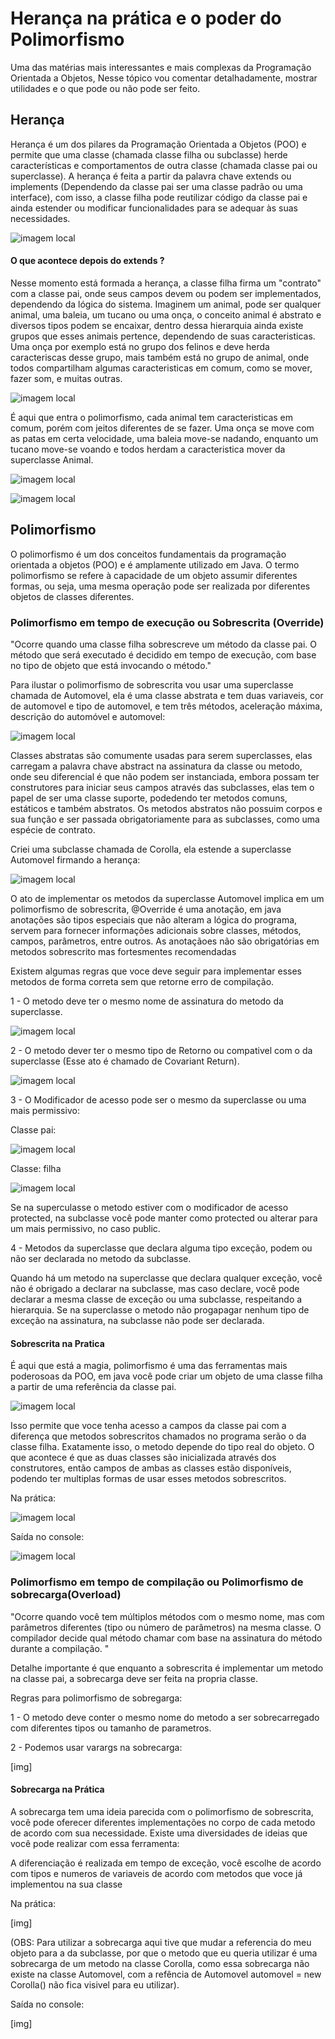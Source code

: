 # Herança na prática e o poder do Polimorfismo

Uma das matérias mais interessantes e mais complexas da Programação Orientada a Objetos, Nesse tópico vou comentar detalhadamente, mostrar utilidades e o que pode ou não pode ser feito.

## Herança

Herança é um dos pilares da Programação Orientada a Objetos (POO) e permite que uma classe (chamada classe filha ou subclasse) herde características e comportamentos de outra classe (chamada classe pai ou superclasse). A herança é feita a partir da palavra chave extends ou implements (Dependendo da classe pai ser uma classe padrão ou uma interface), com isso, a classe filha pode reutilizar código da classe pai e ainda estender ou modificar funcionalidades para se adequar às suas necessidades. 

![imagem local](imagem_readme/extendss.png)

#### O que acontece depois do extends ?

Nesse momento está formada a herança, a classe filha firma um "contrato" com a classe pai, onde seus campos devem ou podem ser implementados, dependendo da lógica do sistema. Imaginem um animal, pode ser qualquer animal, uma baleia, um tucano ou uma onça, o conceito animal é abstrato e diversos tipos podem se encaixar, dentro dessa hierarquia ainda existe grupos que esses animais pertence, dependendo de suas caracteristicas. Uma onça por exemplo está no grupo dos felinos e deve herda caracteriscas desse grupo, mais também está no grupo de animal, onde todos compartilham algumas caracteristicas em comum, como se mover, fazer som, e muitas outras.

![imagem local](imagem_readme/classe_animal.png)

É aqui que entra o polimorfismo, cada animal tem caracteristicas em comum, porém com jeitos diferentes de se fazer. Uma onça se move com as patas em certa velocidade, uma baleia move-se nadando, enquanto um tucano move-se voando e todos herdam a caracteristica mover da superclasse Animal. 

![imagem local](imagem_readme/onca_extends_animal.png)

![imagem local](imagem_readme/baleia_extends_animal.png)

## Polimorfismo

O polimorfismo é um dos conceitos fundamentais da programação orientada a objetos (POO) e é amplamente utilizado em Java. O termo polimorfismo se refere à capacidade de um objeto assumir diferentes formas, ou seja, uma mesma operação pode ser realizada por diferentes objetos de classes diferentes.

### Polimorfismo em tempo de execução ou Sobrescrita (Override)

"Ocorre quando uma classe filha sobrescreve um método da classe pai. O método que será executado é decidido em tempo de execução, com base no tipo de objeto que está invocando o método."

Para ilustar o polimorfismo de sobrescrita vou usar uma superclasse chamada de Automovel, ela é uma classe abstrata e tem duas variaveis, cor de automovel e tipo de automovel, e tem três métodos, aceleração máxima, descrição do automóvel e automovel:

![imagem local](imagem_readme/classe_automovel.png)

Classes abstratas são comumente usadas para serem superclasses, elas carregam a palavra chave abstract na assinatura da classe ou metodo, onde seu diferencial é que não podem ser instanciada, embora possam ter construtores para iniciar seus campos através das subclasses, elas tem o papel de ser uma classe suporte, podedendo ter metodos comuns, estáticos e também abstratos. Os metodos abstratos não possuim corpos e sua função e ser passada obrigatoriamente para as subclasses, como uma espécie de contrato. 

Criei uma subclasse chamada de Corolla, ela estende a superclasse Automovel firmando a herança: 

![imagem local](imagem_readme/classe_corolla.png)

O ato de implementar os metodos da superclasse Automovel implica em um polimorfismo de sobrescrita, @Override é uma anotação, em java anotações são tipos especiais que não alteram a lógica do programa, servem para fornecer informações adicionais sobre classes, métodos, campos, parâmetros, entre outros. As anotaçãoes não são obrigatórias em metodos sobrescrito mas 
fortesmentes recomendadas

Existem algumas regras que voce deve seguir para implementar esses metodos de forma correta sem que retorne erro de compilação.

1 - O metodo deve ter o mesmo nome de assinatura do metodo da superclasse.

![imagem local](imagem_readme/regra_1_sobrescrita.png)


2 - O metodo dever ter o mesmo tipo de Retorno ou compativel com o da superclasse (Esse ato é chamado de Covariant Return).

![imagem local](imagem_readme/regra_2_sobrescrita.png)


3 - O Modificador de acesso pode ser o mesmo da superclasse ou uma mais permissivo:

Classe pai:

![imagem local](imagem_readme/modificador_acesso_pai.png)


Classe: filha

![imagem local](imagem_readme/modificador_acesso_filha.png)


Se na superculasse o metodo estiver com o modificador de acesso protected, na subclasse você pode manter como protected ou alterar para um mais permissivo, no caso public.

4 - Metodos da superclasse que declara alguma tipo exceção, podem ou não ser declarada no metodo da subclasse.

Quando há um metodo na superclasse que declara qualquer exceção, você não é obrigado a declarar na subclasse, mas caso declare, você pode declarar a mesma classe de exceção ou uma subclasse, respeitando a hierarquia. Se na superclasse o metodo não progapagar nenhum tipo de exceção na assinatura, na subclasse não pode ser declarada.

#### Sobrescrita na Pratica

É aqui que está a magia, polimorfismo é uma das ferramentas mais poderosoas da POO, em java você pode criar um objeto de uma classe filha a partir de uma referência da classe pai.

![imagem local](imagem_readme/instancia.png)

Isso permite que voce tenha acesso a campos da classe pai com a diferença que metodos sobrescritos chamados no programa serão o da classe filha. Exatamente isso, o metodo depende do tipo real do objeto. O que acontece é que as duas classes são inicializada através dos construtores, então campos de ambas as classes estão disponíveis, podendo ter multiplas formas de usar esses metodos sobrescritos. 

Na prática: 

![imagem local](imagem_readme/classe_main.png)

Saída no console: 

![imagem local](imagem_readme/console.png)


### Polimorfismo em tempo de compilação ou Polimorfismo de sobrecarga(Overload)

"Ocorre quando você tem múltiplos métodos com o mesmo nome, mas com parâmetros diferentes (tipo ou número de parâmetros) na mesma classe. O compilador decide qual método chamar com base na assinatura do método durante a compilação. "

Detalhe importante é que enquanto a sobrescrita é implementar um metodo na classe pai, a sobrecarga deve ser feita na propria classe.

Regras para polimorfismo de sobregarga:

1 - O metodo deve conter o mesmo nome do metodo a ser sobrecarregado com diferentes tipos ou tamanho de parametros.

2 -  Podemos usar varargs na sobrecarga:

[img]


#### Sobrecarga na Prática

A sobrecarga tem uma ideia parecida com o polimorfismo de sobrescrita, você pode oferecer diferentes implementações no corpo de cada metodo de acordo com sua necessidade. Existe uma diversidades de ideias que você pode realizar com essa ferramenta:

A diferenciação é realizada em tempo de exceção, você escolhe de acordo com tipos e numeros de variaveis de acordo com metodos que voce já implementou na sua classe

Na prática: 

[img] 

(OBS: Para utilizar a sobrecarga aqui tive que mudar a referencia do meu objeto para a da subclasse, por que o metodo que eu queria utilizar é uma sobrecarga de um metodo na classe Corolla, como essa sobrecarga não existe na classe Automovel, com a refência de Automovel automovel =  new Corolla() não fica visivel para eu utilizar).

Saída no console:

[img]
